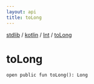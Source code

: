 ```yaml
---
layout: api
title: toLong
---
```

[stdlib](../../index.html) / [kotlin](../index.html) / [Int](index.html) / [toLong](toLong.html)

# toLong

```
open public fun toLong(): Long
```
